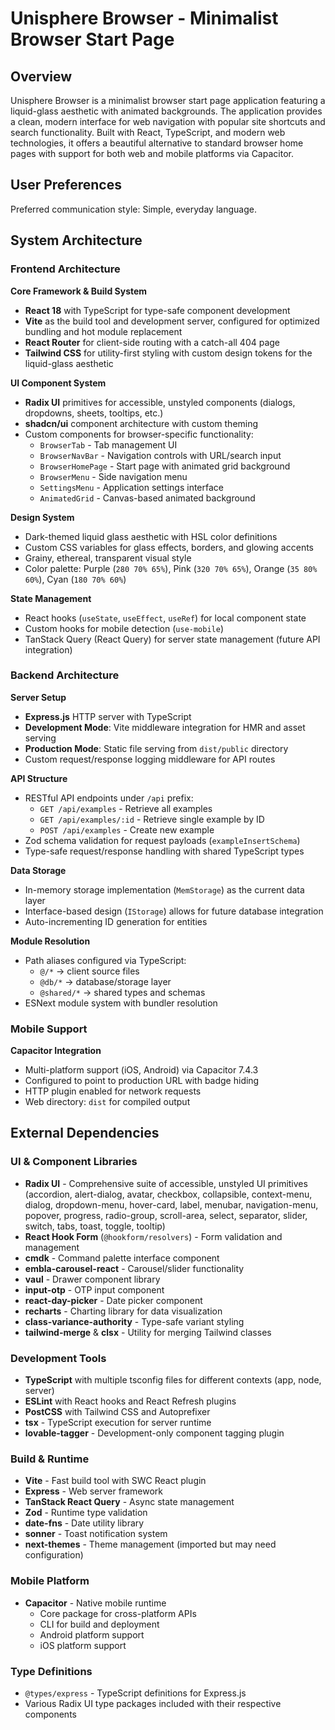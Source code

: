 # Unisphere Browser - Minimalist Browser Start Page

## Overview

Unisphere Browser is a minimalist browser start page application featuring a liquid-glass aesthetic with animated backgrounds. The application provides a clean, modern interface for web navigation with popular site shortcuts and search functionality. Built with React, TypeScript, and modern web technologies, it offers a beautiful alternative to standard browser home pages with support for both web and mobile platforms via Capacitor.

## User Preferences

Preferred communication style: Simple, everyday language.

## System Architecture

### Frontend Architecture

**Core Framework & Build System**
- **React 18** with TypeScript for type-safe component development
- **Vite** as the build tool and development server, configured for optimized bundling and hot module replacement
- **React Router** for client-side routing with a catch-all 404 page
- **Tailwind CSS** for utility-first styling with custom design tokens for the liquid-glass aesthetic

**UI Component System**
- **Radix UI** primitives for accessible, unstyled components (dialogs, dropdowns, sheets, tooltips, etc.)
- **shadcn/ui** component architecture with custom theming
- Custom components for browser-specific functionality:
  - `BrowserTab` - Tab management UI
  - `BrowserNavBar` - Navigation controls with URL/search input
  - `BrowserHomePage` - Start page with animated grid background
  - `BrowserMenu` - Side navigation menu
  - `SettingsMenu` - Application settings interface
  - `AnimatedGrid` - Canvas-based animated background

**Design System**
- Dark-themed liquid glass aesthetic with HSL color definitions
- Custom CSS variables for glass effects, borders, and glowing accents
- Grainy, ethereal, transparent visual style
- Color palette: Purple (`280 70% 65%`), Pink (`320 70% 65%`), Orange (`35 80% 60%`), Cyan (`180 70% 60%`)

**State Management**
- React hooks (`useState`, `useEffect`, `useRef`) for local component state
- Custom hooks for mobile detection (`use-mobile`)
- TanStack Query (React Query) for server state management (future API integration)

### Backend Architecture

**Server Setup**
- **Express.js** HTTP server with TypeScript
- **Development Mode**: Vite middleware integration for HMR and asset serving
- **Production Mode**: Static file serving from `dist/public` directory
- Custom request/response logging middleware for API routes

**API Structure**
- RESTful API endpoints under `/api` prefix:
  - `GET /api/examples` - Retrieve all examples
  - `GET /api/examples/:id` - Retrieve single example by ID
  - `POST /api/examples` - Create new example
- Zod schema validation for request payloads (`exampleInsertSchema`)
- Type-safe request/response handling with shared TypeScript types

**Data Storage**
- In-memory storage implementation (`MemStorage`) as the current data layer
- Interface-based design (`IStorage`) allows for future database integration
- Auto-incrementing ID generation for entities

**Module Resolution**
- Path aliases configured via TypeScript:
  - `@/*` → client source files
  - `@db/*` → database/storage layer
  - `@shared/*` → shared types and schemas
- ESNext module system with bundler resolution

### Mobile Support

**Capacitor Integration**
- Multi-platform support (iOS, Android) via Capacitor 7.4.3
- Configured to point to production URL with badge hiding
- HTTP plugin enabled for network requests
- Web directory: `dist` for compiled output

## External Dependencies

### UI & Component Libraries
- **Radix UI** - Comprehensive suite of accessible, unstyled UI primitives (accordion, alert-dialog, avatar, checkbox, collapsible, context-menu, dialog, dropdown-menu, hover-card, label, menubar, navigation-menu, popover, progress, radio-group, scroll-area, select, separator, slider, switch, tabs, toast, toggle, tooltip)
- **React Hook Form** (`@hookform/resolvers`) - Form validation and management
- **cmdk** - Command palette interface component
- **embla-carousel-react** - Carousel/slider functionality
- **vaul** - Drawer component library
- **input-otp** - OTP input component
- **react-day-picker** - Date picker component
- **recharts** - Charting library for data visualization
- **class-variance-authority** - Type-safe variant styling
- **tailwind-merge** & **clsx** - Utility for merging Tailwind classes

### Development Tools
- **TypeScript** with multiple tsconfig files for different contexts (app, node, server)
- **ESLint** with React hooks and React Refresh plugins
- **PostCSS** with Tailwind CSS and Autoprefixer
- **tsx** - TypeScript execution for server runtime
- **lovable-tagger** - Development-only component tagging plugin

### Build & Runtime
- **Vite** - Fast build tool with SWC React plugin
- **Express** - Web server framework
- **TanStack React Query** - Async state management
- **Zod** - Runtime type validation
- **date-fns** - Date utility library
- **sonner** - Toast notification system
- **next-themes** - Theme management (imported but may need configuration)

### Mobile Platform
- **Capacitor** - Native mobile runtime
  - Core package for cross-platform APIs
  - CLI for build and deployment
  - Android platform support
  - iOS platform support

### Type Definitions
- `@types/express` - TypeScript definitions for Express.js
- Various Radix UI type packages included with their respective components